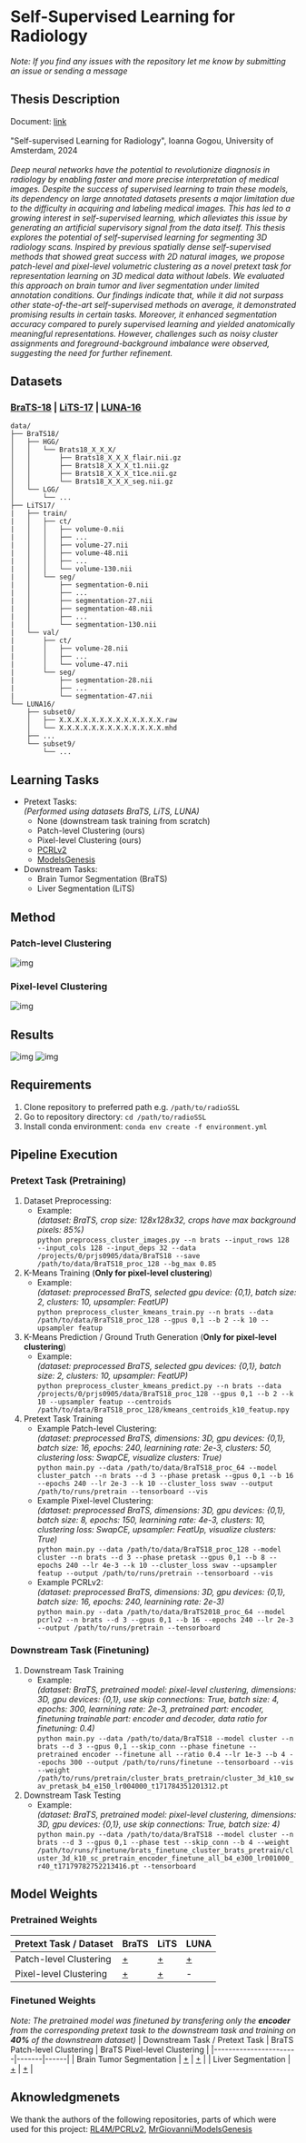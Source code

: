 # Self-Supervised Learning for Radiology
_Note: If you find any issues with the repository let me know by submitting an issue or sending a message_


## Thesis Description
Document: [link](https://dspace.uba.uva.nl/server/api/core/bitstreams/c6347794-efdf-44b4-ba18-fc39c25edc45/content) \
\
"Self-supervised Learning for Radiology", Ioanna Gogou, University of Amsterdam, 2024 \
\
_Deep neural networks have the potential to revolutionize diagnosis in radiology by enabling faster and more precise interpretation of medical images. Despite the success of supervised learning to train these models, its dependency on large annotated datasets presents a major limitation due to the difficulty in acquiring and labeling medical images. This has led to a growing interest in self-supervised learning, which alleviates this issue by generating an artificial supervisory signal from the data itself. This thesis explores the potential of self-supervised learning for segmenting 3D radiology scans. Inspired by previous spatially dense self-supervised methods that showed great success with 2D natural images, we propose patch-level and pixel-level volumetric clustering as a novel pretext task for representation learning on 3D medical data without labels. We evaluated this approach on brain tumor and liver segmentation under limited annotation conditions. Our findings indicate that, while it did not surpass other state-of-the-art self-supervised methods on average, it demonstrated promising results in certain tasks. Moreover, it enhanced segmentation accuracy compared to purely supervised learning and yielded anatomically meaningful representations. However, challenges such as noisy cluster assignments and foreground-background imbalance were observed, suggesting the need for further refinement._

## Datasets
### [BraTS-18](https://www.kaggle.com/datasets/harshitsinghai/miccai-brats2018-original-dataset) | [LiTS-17](https://competitions.codalab.org/competitions/17094#participate-get-data) | [LUNA-16](https://luna16.grand-challenge.org/Download/)

```
data/
├── BraTS18/
│   ├── HGG/
│   │   └── Brats18_X_X_X/
│   │       ├── Brats18_X_X_X_flair.nii.gz 
│   │       ├── Brats18_X_X_X_t1.nii.gz 
│   │       ├── Brats18_X_X_X_t1ce.nii.gz 
│   │       └── Brats18_X_X_X_seg.nii.gz 
│   └── LGG/
│       └── ...
├── LiTS17/
|   ├── train/
|   │   ├── ct/
|   │   │   ├── volume-0.nii
|   │   │   ├── ...
|   │   │   ├── volume-27.nii
|   │   │   ├── volume-48.nii
|   │   │   ├── ...
|   │   │   └── volume-130.nii
|   │   └── seg/
|   │       ├── segmentation-0.nii
|   │       ├── ...
|   │       ├── segmentation-27.nii
|   │       ├── segmentation-48.nii
|   │       ├── ...
|   │       └── segmentation-130.nii
|   └── val/
|       ├── ct/
|       │   ├── volume-28.nii
|       │   ├── ...
|       │   └── volume-47.nii
|       └── seg/
|           ├── segmentation-28.nii
|           ├── ...
|           └── segmentation-47.nii
└── LUNA16/
    ├── subset0/
    │   ├── X.X.X.X.X.X.X.X.X.X.X.X.X.raw
    │   └── X.X.X.X.X.X.X.X.X.X.X.X.X.mhd
    ├── ...
    └── subset9/
        └── ...

```

## Learning Tasks
* Pretext Tasks: \
  _(Performed using datasets BraTS, LiTS, LUNA)_
    * None (downstream task training from scratch)
    * Patch-level Clustering (ours)
    * Pixel-level Clustering (ours)
    * [PCRLv2](https://arxiv.org/abs/2301.00772)
    * [ModelsGenesis](https://arxiv.org/abs/1908.06912)
 * Downstream Tasks:
    * Brain Tumor Segmentation (BraTS)
    * Liver Segmentation (LiTS)

## Method
### Patch-level Clustering
 ![img](images/method_patch_cluster.png)
### Pixel-level Clustering
 ![img](images/method_pixel_cluster.png)

## Results
 ![img](images/results_pixel_cluster.png)
 ![img](images/example_pixel_cluster.png)

## Requirements
1. Clone repository to preferred path e.g. ``/path/to/radioSSL``
2. Go to repository directory: ``cd /path/to/radioSSL``
3. Install conda environment: ``conda env create -f environment.yml``

## Pipeline Execution
### Pretext Task (Pretraining)
   1. Dataset Preprocessing:
       * Example: \
         _(dataset: BraTS, crop size: 128x128x32, crops have max background pixels: 85%)_ \
         ``python preprocess_cluster_images.py --n brats --input_rows 128 --input_cols 128 --input_deps 32 --data /projects/0/prjs0905/data/BraTS18 --save /path/to/data/BraTS18_proc_128 --bg_max 0.85``
   2. K-Means Training (**Only for pixel-level clustering**)
       * Example: \
         _(dataset: preprocessed BraTS, selected gpu device: {0,1}, batch size: 2, clusters: 10, upsampler: FeatUP)_ \
         ``python preprocess_cluster_kmeans_train.py --n brats --data /path/to/data/BraTS18_proc_128 --gpus 0,1 --b 2 --k 10 --upsampler featup``
   3. K-Means Prediction / Ground Truth Generation (**Only for pixel-level clustering**)
       * Example: \
         _(dataset: preprocessed BraTS, selected gpu devices: {0,1}, batch size: 2, clusters: 10, upsampler: FeatUP)_ \
         ``python preprocess_cluster_kmeans_predict.py --n brats --data /projects/0/prjs0905/data/BraTS18_proc_128 --gpus 0,1 --b 2 --k 10 --upsampler featup --centroids /path/to/data/BraTS18_proc_128/kmeans_centroids_k10_featup.npy``
   4. Pretext Task Training
      * Example Patch-level Clustering: \
         _(dataset: preprocessed BraTS, dimensions: 3D, gpu devices: {0,1}, batch size: 16, epochs: 240, learnining rate: 2e-3, clusters: 50, clustering loss: SwapCE, visualize clusters: True)_ \
        ``python main.py --data /path/to/data/BraTS18_proc_64 --model cluster_patch --n brats --d 3 --phase pretask --gpus 0,1 --b 16 --epochs 240 --lr 2e-3 --k 10 --cluster_loss swav --output /path/to/runs/pretrain --tensorboard --vis``
      * Example Pixel-level Clustering: \
        _(dataset: preprocessed BraTS, dimensions: 3D, gpu devices: {0,1}, batch size: 8, epochs: 150, learnining rate: 4e-3, clusters: 10, clustering loss: SwapCE, upsampler: FeatUp, visualize clusters: True)_ \
        ``python main.py --data /path/to/data/BraTS18_proc_128 --model cluster --n brats --d 3 --phase pretask --gpus 0,1 --b 8 --epochs 240 --lr 4e-3 --k 10 --cluster_loss swav --upsampler featup --output /path/to/runs/pretrain --tensorboard --vis``  
      * Example PCRLv2: \
        _(dataset: preprocessed BraTS, dimensions: 3D, gpu devices: {0,1}, batch size: 16, epochs: 240, learnining rate: 2e-3)_ \
        ``python main.py --data /path/to/data/BraTS2018_proc_64 --model pcrlv2 --n brats --d 3 --gpus 0,1 --b 16 --epochs 240 --lr 2e-3 --output /path/to/runs/pretrain --tensorboard``
### Downstream Task (Finetuning)
   1. Downstream Task Training
      * Example: \
        _(dataset: BraTS, pretrained model: pixel-level clustering, dimensions: 3D, gpu devices: {0,1}, use skip connections: True, batch size: 4, epochs: 300, learnining rate: 2e-3, pretrained part: encoder, finetuning trainable part: encoder and decoder, data ratio for finetuning: 0.4)_ \
        ``python main.py --data /path/to/data/BraTS18 --model cluster --n brats --d 3 --gpus 0,1 --skip_conn --phase finetune --pretrained encoder --finetune all --ratio 0.4 --lr 1e-3 --b 4 --epochs 300 --output /path/to/runs/finetune --tensorboard --vis --weight /path/to/runs/pretrain/cluster_brats_pretrain/cluster_3d_k10_swav_pretask_b4_e150_lr004000_t171784351201312.pt``
   3. Downstream Task Testing
      * Example: \
        _(dataset: BraTS, pretrained model: pixel-level clustering, dimensions: 3D, gpu devices: {0,1}, use skip connections: True, batch size: 4)_ \
        ``python main.py --data /path/to/data/BraTS18 --model cluster --n brats --d 3 --gpus 0,1 --phase test --skip_conn --b 4 --weight /path/to/runs/finetune/brats_finetune_cluster_brats_pretrain/cluster_3d_k10_sc_pretrain_encoder_finetune_all_b4_e300_lr001000_r40_t17179782752213416.pt --tensorboard
``

## Model Weights
### Pretrained Weights
| Pretext Task / Dataset                 | BraTS | LiTS | LUNA |
|-----------------------|-------|------|------|
| Patch-level Clustering |   [+](https://drive.google.com/file/d/1LliLdUt2zCDpT6Cx6fgEJzT8WP-ftI0d/view?usp=drive_link)   |   [+](https://drive.google.com/file/d/1bcfnIMCf_BvyC86Bj5yHnLX2eu0hFaIx/view?usp=drive_link)  |  [+](https://drive.google.com/file/d/19pkTEy9oreZcNqeZsF_qriH43IKsZFle/view?usp=drive_link)  |
| Pixel-level Clustering |   [+](https://drive.google.com/file/d/1sr0oKAEatDXJNG8FnZEyJBAKq_O7GN0x/view?usp=drive_link)   |  [+](https://drive.google.com/file/d/1veTXyDs1yKb2u-w933hRCGYBoNXmzXe6/view?usp=drive_link)   |  -  |

### Finetuned Weights
_Note: The pretrained model was finetuned by transfering only the **encoder** from the corresponding pretext task to the downstream task and training on **40%** of the downstream dataset)_
| Downstream Task / Pretext Task                | BraTS Patch-level Clustering | BraTS Pixel-level Clustering |
|-----------------------|-------|------|
| Brain Tumor Segmentation |  [+](https://drive.google.com/file/d/1YM1UA1qQZ4ieOq3rRvsrrNAGE7BuhiG5/view?usp=drive_link)  |  [+](https://drive.google.com/file/d/11QQwCnug6dyCe0Z6zjisfx1USWIOtnre/view?usp=drive_link)   |
| Liver Segmentation |  [+](https://drive.google.com/file/d/1VBZy2yvJiMqlItOjXA69T4hjhgLjuWL3/view?usp=drive_link)  |  [+](https://drive.google.com/file/d/1wl0mLAmQunRoDRPRzl90OoW_uYNOlCJp/view?usp=drive_link)   |

## Aknowledgmenets
We thank the authors of the following repositories, parts of which were used for this project: [RL4M/PCRLv2](https://github.com/RL4M/PCRLv2), [MrGiovanni/ModelsGenesis](https://github.com/MrGiovanni/ModelsGenesis)
